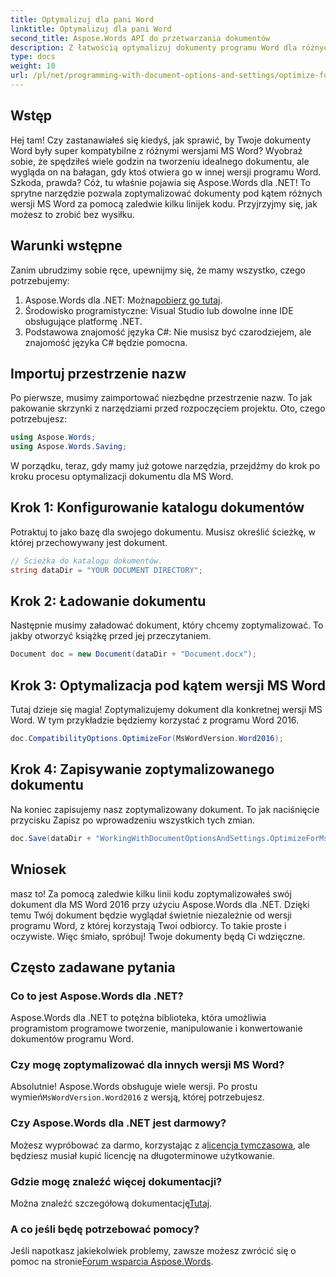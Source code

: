 ```yaml
---
title: Optymalizuj dla pani Word
linktitle: Optymalizuj dla pani Word
second_title: Aspose.Words API do przetwarzania dokumentów
description: Z łatwością optymalizuj dokumenty programu Word dla różnych wersji MS Word przy użyciu Aspose.Words dla .NET, korzystając z tego przewodnika krok po kroku.
type: docs
weight: 10
url: /pl/net/programming-with-document-options-and-settings/optimize-for-ms-word/
---
```

## Wstęp

Hej tam! Czy zastanawiałeś się kiedyś, jak sprawić, by Twoje dokumenty Word były super kompatybilne z różnymi wersjami MS Word? Wyobraź sobie, że spędziłeś wiele godzin na tworzeniu idealnego dokumentu, ale wygląda on na bałagan, gdy ktoś otwiera go w innej wersji programu Word. Szkoda, prawda? Cóż, tu właśnie pojawia się Aspose.Words dla .NET! To sprytne narzędzie pozwala zoptymalizować dokumenty pod kątem różnych wersji MS Word za pomocą zaledwie kilku linijek kodu. Przyjrzyjmy się, jak możesz to zrobić bez wysiłku.

## Warunki wstępne

Zanim ubrudzimy sobie ręce, upewnijmy się, że mamy wszystko, czego potrzebujemy:

1.  Aspose.Words dla .NET: Można[pobierz go tutaj](https://releases.aspose.com/words/net/).
2. Środowisko programistyczne: Visual Studio lub dowolne inne IDE obsługujące platformę .NET.
3. Podstawowa znajomość języka C#: Nie musisz być czarodziejem, ale znajomość języka C# będzie pomocna.

## Importuj przestrzenie nazw

Po pierwsze, musimy zaimportować niezbędne przestrzenie nazw. To jak pakowanie skrzynki z narzędziami przed rozpoczęciem projektu. Oto, czego potrzebujesz:

```csharp
using Aspose.Words;
using Aspose.Words.Saving;
```

W porządku, teraz, gdy mamy już gotowe narzędzia, przejdźmy do krok po kroku procesu optymalizacji dokumentu dla MS Word.

## Krok 1: Konfigurowanie katalogu dokumentów

Potraktuj to jako bazę dla swojego dokumentu. Musisz określić ścieżkę, w której przechowywany jest dokument.

```csharp
// Ścieżka do katalogu dokumentów.
string dataDir = "YOUR DOCUMENT DIRECTORY";
```

## Krok 2: Ładowanie dokumentu

Następnie musimy załadować dokument, który chcemy zoptymalizować. To jakby otworzyć książkę przed jej przeczytaniem.

```csharp
Document doc = new Document(dataDir + "Document.docx");
```

## Krok 3: Optymalizacja pod kątem wersji MS Word

Tutaj dzieje się magia! Zoptymalizujemy dokument dla konkretnej wersji MS Word. W tym przykładzie będziemy korzystać z programu Word 2016. 

```csharp
doc.CompatibilityOptions.OptimizeFor(MsWordVersion.Word2016);
```

## Krok 4: Zapisywanie zoptymalizowanego dokumentu

Na koniec zapisujemy nasz zoptymalizowany dokument. To jak naciśnięcie przycisku Zapisz po wprowadzeniu wszystkich tych zmian.

```csharp
doc.Save(dataDir + "WorkingWithDocumentOptionsAndSettings.OptimizeForMsWord.docx");
```

## Wniosek

masz to! Za pomocą zaledwie kilku linii kodu zoptymalizowałeś swój dokument dla MS Word 2016 przy użyciu Aspose.Words dla .NET. Dzięki temu Twój dokument będzie wyglądał świetnie niezależnie od wersji programu Word, z której korzystają Twoi odbiorcy. To takie proste i oczywiste. Więc śmiało, spróbuj! Twoje dokumenty będą Ci wdzięczne.

## Często zadawane pytania

### Co to jest Aspose.Words dla .NET?
Aspose.Words dla .NET to potężna biblioteka, która umożliwia programistom programowe tworzenie, manipulowanie i konwertowanie dokumentów programu Word.

### Czy mogę zoptymalizować dla innych wersji MS Word?
 Absolutnie! Aspose.Words obsługuje wiele wersji. Po prostu wymień`MsWordVersion.Word2016` z wersją, której potrzebujesz.

### Czy Aspose.Words dla .NET jest darmowy?
 Możesz wypróbować za darmo, korzystając z a[licencja tymczasowa](https://purchase.aspose.com/temporary-license/), ale będziesz musiał kupić licencję na długoterminowe użytkowanie.

### Gdzie mogę znaleźć więcej dokumentacji?
 Można znaleźć szczegółową dokumentację[Tutaj](https://reference.aspose.com/words/net/).

### A co jeśli będę potrzebować pomocy?
 Jeśli napotkasz jakiekolwiek problemy, zawsze możesz zwrócić się o pomoc na stronie[Forum wsparcia Aspose.Words](https://forum.aspose.com/c/words/8).
